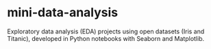 # mini-data-analysis
Exploratory data analysis (EDA) projects using open datasets (Iris and Titanic), developed in Python notebooks with Seaborn and Matplotlib.
